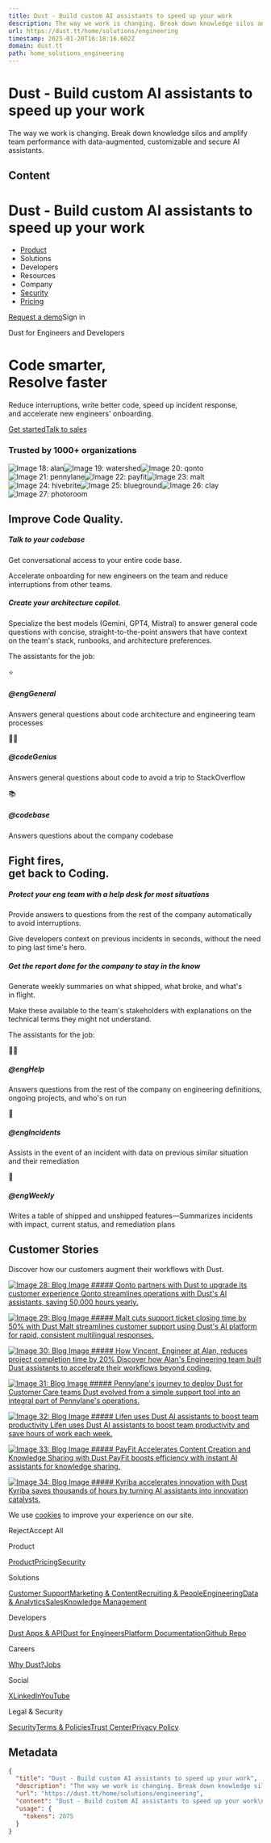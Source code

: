 ```yaml
---
title: Dust - Build custom AI assistants to speed up your work
description: The way we work is changing. Break down knowledge silos and amplify team performance with data-augmented, customizable and secure AI assistants.
url: https://dust.tt/home/solutions/engineering
timestamp: 2025-01-20T16:18:16.602Z
domain: dust.tt
path: home_solutions_engineering
---
```


# Dust - Build custom AI assistants to speed up your work


The way we work is changing. Break down knowledge silos and amplify team performance with data-augmented, customizable and secure AI assistants.


## Content

Dust - Build custom AI assistants to speed up your work
===============

[](https://dust.tt/home)

*   [Product](https://dust.tt/home)
*   Solutions
*   Developers
*   Resources
*   Company
*   [Security](https://dust.tt/home/security)
*   [Pricing](https://dust.tt/home/pricing)

[Request a demo](https://dust.tt/home/contact)Sign in

Dust for Engineers and Developers

Code smarter,  
Resolve faster
==============================

Reduce interruptions, write better code, speed up incident response, and accelerate new engineers' onboarding.

[Get started](https://dust.tt/pricing)[Talk to sales](https://dust.tt/home/contact)

### Trusted by 1000+ organizations

![Image 18: alan](https://dust.tt/_next/image?url=%2Fstatic%2Flanding%2Flogos%2Falan.png&w=640&q=75)![Image 19: watershed](https://dust.tt/_next/image?url=%2Fstatic%2Flanding%2Flogos%2Fwatershed.png&w=640&q=75)![Image 20: qonto](https://dust.tt/_next/image?url=%2Fstatic%2Flanding%2Flogos%2Fqonto.png&w=640&q=75)![Image 21: pennylane](https://dust.tt/_next/image?url=%2Fstatic%2Flanding%2Flogos%2Fpennylane.png&w=640&q=75)![Image 22: payfit](https://dust.tt/_next/image?url=%2Fstatic%2Flanding%2Flogos%2Fpayfit.png&w=640&q=75)![Image 23: malt](https://dust.tt/_next/image?url=%2Fstatic%2Flanding%2Flogos%2Fmalt.png&w=640&q=75)![Image 24: hivebrite](https://dust.tt/_next/image?url=%2Fstatic%2Flanding%2Flogos%2Fhivebrite.png&w=640&q=75)![Image 25: blueground](https://dust.tt/_next/image?url=%2Fstatic%2Flanding%2Flogos%2Fblueground.png&w=640&q=75)![Image 26: clay](https://dust.tt/_next/image?url=%2Fstatic%2Flanding%2Flogos%2Fclay.png&w=640&q=75)![Image 27: photoroom](https://dust.tt/_next/image?url=%2Fstatic%2Flanding%2Flogos%2Fphotoroom.png&w=640&q=75)

Improve Code Quality.
---------------------

##### Talk to your codebase

Get conversational access to your entire code base.

Accelerate onboarding for new engineers on the team and reduce interruptions from other teams.

##### Create your architecture copilot.

Specialize the best models (Gemini, GPT4, Mistral) to answer general code questions with concise, straight-to-the-point answers that have context on the team's stack, runbooks, and architecture preferences.

The assistants for the job:

⭐️

##### @engGeneral

Answers general questions about code architecture and engineering team processes

🏴‍☠️

##### @codeGenius

Answers general questions about code to avoid a trip to StackOverflow

📚

##### @codebase

Answers questions about the company codebase

Fight fires,  
get back to Coding.
----------------------------------

##### Protect your eng team with a help desk for most situations

Provide answers to questions from the rest of the company automatically to avoid interruptions.

Give developers context on previous incidents in seconds, without the need to ping last time's hero.

##### Get the report done for the company to stay in the know

Generate weekly summaries on what shipped, what broke, and what's in flight.

Make these available to the team's stakeholders with explanations on the technical terms they might not understand.

The assistants for the job:

👨‍💻

##### @engHelp

Answers questions from the rest of the company on engineering definitions, ongoing projects, and who's on run

🚨

##### @engIncidents

Assists in the event of an incident with data on previous similar situation and their remediation

📡

##### @engWeekly

Writes a table of shipped and unshipped features—Summarizes incidents with impact, current status, and remediation plans

Customer Stories
----------------

Discover how our customers augment their workflows with Dust.

[![Image 28: Blog Image](https://blog.dust.tt/content/images/size/w2000/2024/11/qonto_dust.jpg) ##### Qonto partners with Dust to upgrade its customer experience Qonto streamlines operations with Dust's AI assistants, saving 50,000 hours yearly.](https://blog.dust.tt/qonto-dust-ai-partnership/)

[![Image 29: Blog Image](https://blog.dust.tt/content/images/size/w2000/2024/12/Malt_Customer_Story_Dust_Support.jpg) ##### Malt cuts support ticket closing time by 50% with Dust Malt streamlines customer support using Dust's AI platform for rapid, consistent multilingual responses.](https://blog.dust.tt/malt-customer-support/)

[![Image 30: Blog Image](https://blog.dust.tt/content/images/size/w2000/2024/12/alan_dust_customer_story_.png) ##### How Vincent, Engineer at Alan, reduces project completion time by 20% Discover how Alan's Engineering team built Dust assistants to accelerate their workflows beyond coding.](https://blog.dust.tt/integrating-ai-workflows-alan/)

[![Image 31: Blog Image](https://blog.dust.tt/content/images/size/w2000/2024/12/pennylane_dust_customer_story.png) ##### Pennylane's journey to deploy Dust for Customer Care teams Dust evolved from a simple support tool into an integral part of Pennylane's operations.](https://blog.dust.tt/pennylane-dust-customer-support-journey/)

[![Image 32: Blog Image](https://blog.dust.tt/content/images/size/w2000/2024/11/lifen_dust_customer_story.jpg) ##### Lifen uses Dust AI assistants to boost team productivity Lifen uses Dust AI assistants to boost team productivity and save hours of work each week.](https://blog.dust.tt/customer-story-lifen/)

[![Image 33: Blog Image](https://blog.dust.tt/content/images/size/w2000/2024/12/payfit_dust_customer_story.png) ##### PayFit Accelerates Content Creation and Knowledge Sharing with Dust PayFit boosts efficiency with instant AI assistants for knowledge sharing.](https://blog.dust.tt/dust-ai-payfit-efficiency/)

[![Image 34: Blog Image](https://blog.dust.tt/content/images/size/w2000/2024/10/kyriba_dust.jpg) ##### Kyriba accelerates innovation with Dust Kyriba saves thousands of hours by turning AI assistants into innovation catalysts.](https://blog.dust.tt/kyriba-accelerating-innovation-with-dust/)

We use [cookies](https://dust-tt.notion.site/Cookie-Policy-ec63a7fb72104a7babff1bf413e2c1ec) to improve your experience on our site.

RejectAccept All

Product

[Product](https://dust.tt/home)[Pricing](https://dust.tt/home/pricing)[Security](https://dust.tt/home/security)

Solutions

[Customer Support](https://dust.tt/home/solutions/customer-support)[Marketing & Content](https://dust.tt/home/solutions/marketing)[Recruiting & People](https://dust.tt/home/solutions/recruiting-people)[Engineering](https://dust.tt/home/solutions/engineering)[Data & Analytics](https://dust.tt/home/solutions/data-analytics)[Sales](https://dust.tt/home/solutions/sales)[Knowledge Management](https://dust.tt/home/solutions/knowledge)

Developers

[Dust Apps & API](https://dust.tt/home/solutions/dust-platform)[Dust for Engineers](https://dust.tt/home/solutions/engineering)[Platform Documentation](https://docs.dust.tt/)[Github Repo](https://github.com/dust-tt/dust)

Careers

[Why Dust?](https://blog.dust.tt/why-dust/)[Jobs](https://dust.tt/jobs)

Social

[X](https://x.com/dust4ai)[LinkedIn](https://www.linkedin.com/company/dust-tt/)[YouTube](https://www.youtube.com/@dust-tt)

Legal & Security

[Security](https://dust.tt/home/security)[Terms & Policies](https://dust-tt.notion.site/17bb854ffc674e1ba729d1a10837e50d?v=de92d1770a344beeafe9f701e78ad8f3)[Trust Center](https://app.vanta.com/dust.tt/trust/f3ytzxpay31bwsiyuqjto)[Privacy Policy](https://dust-tt.notion.site/Website-Privacy-Policy-a118bb3472f945a1be8e11fbfb733084?pvs=74)

## Metadata

```json
{
  "title": "Dust - Build custom AI assistants to speed up your work",
  "description": "The way we work is changing. Break down knowledge silos and amplify team performance with data-augmented, customizable and secure AI assistants.",
  "url": "https://dust.tt/home/solutions/engineering",
  "content": "Dust - Build custom AI assistants to speed up your work\n===============\n\n[](https://dust.tt/home)\n\n*   [Product](https://dust.tt/home)\n*   Solutions\n*   Developers\n*   Resources\n*   Company\n*   [Security](https://dust.tt/home/security)\n*   [Pricing](https://dust.tt/home/pricing)\n\n[Request a demo](https://dust.tt/home/contact)Sign in\n\nDust for Engineers and Developers\n\nCode smarter,  \nResolve faster\n==============================\n\nReduce interruptions, write better code, speed up incident response, and accelerate new engineers' onboarding.\n\n[Get started](https://dust.tt/pricing)[Talk to sales](https://dust.tt/home/contact)\n\n### Trusted by 1000+ organizations\n\n![Image 18: alan](https://dust.tt/_next/image?url=%2Fstatic%2Flanding%2Flogos%2Falan.png&w=640&q=75)![Image 19: watershed](https://dust.tt/_next/image?url=%2Fstatic%2Flanding%2Flogos%2Fwatershed.png&w=640&q=75)![Image 20: qonto](https://dust.tt/_next/image?url=%2Fstatic%2Flanding%2Flogos%2Fqonto.png&w=640&q=75)![Image 21: pennylane](https://dust.tt/_next/image?url=%2Fstatic%2Flanding%2Flogos%2Fpennylane.png&w=640&q=75)![Image 22: payfit](https://dust.tt/_next/image?url=%2Fstatic%2Flanding%2Flogos%2Fpayfit.png&w=640&q=75)![Image 23: malt](https://dust.tt/_next/image?url=%2Fstatic%2Flanding%2Flogos%2Fmalt.png&w=640&q=75)![Image 24: hivebrite](https://dust.tt/_next/image?url=%2Fstatic%2Flanding%2Flogos%2Fhivebrite.png&w=640&q=75)![Image 25: blueground](https://dust.tt/_next/image?url=%2Fstatic%2Flanding%2Flogos%2Fblueground.png&w=640&q=75)![Image 26: clay](https://dust.tt/_next/image?url=%2Fstatic%2Flanding%2Flogos%2Fclay.png&w=640&q=75)![Image 27: photoroom](https://dust.tt/_next/image?url=%2Fstatic%2Flanding%2Flogos%2Fphotoroom.png&w=640&q=75)\n\nImprove Code Quality.\n---------------------\n\n##### Talk to your codebase\n\nGet conversational access to your entire code base.\n\nAccelerate onboarding for new engineers on the team and reduce interruptions from other teams.\n\n##### Create your architecture copilot.\n\nSpecialize the best models (Gemini, GPT4, Mistral) to answer general code questions with concise, straight-to-the-point answers that have context on the team's stack, runbooks, and architecture preferences.\n\nThe assistants for the job:\n\n⭐️\n\n##### @engGeneral\n\nAnswers general questions about code architecture and engineering team processes\n\n🏴‍☠️\n\n##### @codeGenius\n\nAnswers general questions about code to avoid a trip to StackOverflow\n\n📚\n\n##### @codebase\n\nAnswers questions about the company codebase\n\nFight fires,  \nget back to Coding.\n----------------------------------\n\n##### Protect your eng team with a help desk for most situations\n\nProvide answers to questions from the rest of the company automatically to avoid interruptions.\n\nGive developers context on previous incidents in seconds, without the need to ping last time's hero.\n\n##### Get the report done for the company to stay in the know\n\nGenerate weekly summaries on what shipped, what broke, and what's in flight.\n\nMake these available to the team's stakeholders with explanations on the technical terms they might not understand.\n\nThe assistants for the job:\n\n👨‍💻\n\n##### @engHelp\n\nAnswers questions from the rest of the company on engineering definitions, ongoing projects, and who's on run\n\n🚨\n\n##### @engIncidents\n\nAssists in the event of an incident with data on previous similar situation and their remediation\n\n📡\n\n##### @engWeekly\n\nWrites a table of shipped and unshipped features—Summarizes incidents with impact, current status, and remediation plans\n\nCustomer Stories\n----------------\n\nDiscover how our customers augment their workflows with Dust.\n\n[![Image 28: Blog Image](https://blog.dust.tt/content/images/size/w2000/2024/11/qonto_dust.jpg) ##### Qonto partners with Dust to upgrade its customer experience Qonto streamlines operations with Dust's AI assistants, saving 50,000 hours yearly.](https://blog.dust.tt/qonto-dust-ai-partnership/)\n\n[![Image 29: Blog Image](https://blog.dust.tt/content/images/size/w2000/2024/12/Malt_Customer_Story_Dust_Support.jpg) ##### Malt cuts support ticket closing time by 50% with Dust Malt streamlines customer support using Dust's AI platform for rapid, consistent multilingual responses.](https://blog.dust.tt/malt-customer-support/)\n\n[![Image 30: Blog Image](https://blog.dust.tt/content/images/size/w2000/2024/12/alan_dust_customer_story_.png) ##### How Vincent, Engineer at Alan, reduces project completion time by 20% Discover how Alan's Engineering team built Dust assistants to accelerate their workflows beyond coding.](https://blog.dust.tt/integrating-ai-workflows-alan/)\n\n[![Image 31: Blog Image](https://blog.dust.tt/content/images/size/w2000/2024/12/pennylane_dust_customer_story.png) ##### Pennylane's journey to deploy Dust for Customer Care teams Dust evolved from a simple support tool into an integral part of Pennylane's operations.](https://blog.dust.tt/pennylane-dust-customer-support-journey/)\n\n[![Image 32: Blog Image](https://blog.dust.tt/content/images/size/w2000/2024/11/lifen_dust_customer_story.jpg) ##### Lifen uses Dust AI assistants to boost team productivity Lifen uses Dust AI assistants to boost team productivity and save hours of work each week.](https://blog.dust.tt/customer-story-lifen/)\n\n[![Image 33: Blog Image](https://blog.dust.tt/content/images/size/w2000/2024/12/payfit_dust_customer_story.png) ##### PayFit Accelerates Content Creation and Knowledge Sharing with Dust PayFit boosts efficiency with instant AI assistants for knowledge sharing.](https://blog.dust.tt/dust-ai-payfit-efficiency/)\n\n[![Image 34: Blog Image](https://blog.dust.tt/content/images/size/w2000/2024/10/kyriba_dust.jpg) ##### Kyriba accelerates innovation with Dust Kyriba saves thousands of hours by turning AI assistants into innovation catalysts.](https://blog.dust.tt/kyriba-accelerating-innovation-with-dust/)\n\nWe use [cookies](https://dust-tt.notion.site/Cookie-Policy-ec63a7fb72104a7babff1bf413e2c1ec) to improve your experience on our site.\n\nRejectAccept All\n\nProduct\n\n[Product](https://dust.tt/home)[Pricing](https://dust.tt/home/pricing)[Security](https://dust.tt/home/security)\n\nSolutions\n\n[Customer Support](https://dust.tt/home/solutions/customer-support)[Marketing & Content](https://dust.tt/home/solutions/marketing)[Recruiting & People](https://dust.tt/home/solutions/recruiting-people)[Engineering](https://dust.tt/home/solutions/engineering)[Data & Analytics](https://dust.tt/home/solutions/data-analytics)[Sales](https://dust.tt/home/solutions/sales)[Knowledge Management](https://dust.tt/home/solutions/knowledge)\n\nDevelopers\n\n[Dust Apps & API](https://dust.tt/home/solutions/dust-platform)[Dust for Engineers](https://dust.tt/home/solutions/engineering)[Platform Documentation](https://docs.dust.tt/)[Github Repo](https://github.com/dust-tt/dust)\n\nCareers\n\n[Why Dust?](https://blog.dust.tt/why-dust/)[Jobs](https://dust.tt/jobs)\n\nSocial\n\n[X](https://x.com/dust4ai)[LinkedIn](https://www.linkedin.com/company/dust-tt/)[YouTube](https://www.youtube.com/@dust-tt)\n\nLegal & Security\n\n[Security](https://dust.tt/home/security)[Terms & Policies](https://dust-tt.notion.site/17bb854ffc674e1ba729d1a10837e50d?v=de92d1770a344beeafe9f701e78ad8f3)[Trust Center](https://app.vanta.com/dust.tt/trust/f3ytzxpay31bwsiyuqjto)[Privacy Policy](https://dust-tt.notion.site/Website-Privacy-Policy-a118bb3472f945a1be8e11fbfb733084?pvs=74)",
  "usage": {
    "tokens": 2075
  }
}
```
